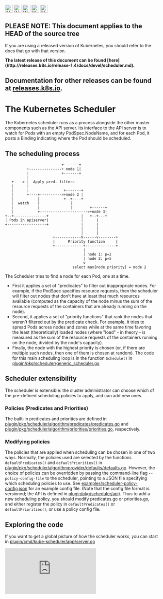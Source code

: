 <!-- BEGIN MUNGE: UNVERSIONED_WARNING -->

<!-- BEGIN STRIP_FOR_RELEASE -->

<img src="http://kubernetes.io/kubernetes/img/warning.png" alt="WARNING"
     width="25" height="25">
<img src="http://kubernetes.io/kubernetes/img/warning.png" alt="WARNING"
     width="25" height="25">
<img src="http://kubernetes.io/kubernetes/img/warning.png" alt="WARNING"
     width="25" height="25">
<img src="http://kubernetes.io/kubernetes/img/warning.png" alt="WARNING"
     width="25" height="25">
<img src="http://kubernetes.io/kubernetes/img/warning.png" alt="WARNING"
     width="25" height="25">

<h2>PLEASE NOTE: This document applies to the HEAD of the source tree</h2>

If you are using a released version of Kubernetes, you should
refer to the docs that go with that version.

<!-- TAG RELEASE_LINK, added by the munger automatically -->
<strong>
The latest release of this document can be found
[here](http://releases.k8s.io/release-1.4/docs/devel/scheduler.md).

Documentation for other releases can be found at
[releases.k8s.io](http://releases.k8s.io).
</strong>
--

<!-- END STRIP_FOR_RELEASE -->

<!-- END MUNGE: UNVERSIONED_WARNING -->

# The Kubernetes Scheduler

The Kubernetes scheduler runs as a process alongside the other master
components such as the API server. Its interface to the API server is to watch
for Pods with an empty PodSpec.NodeName, and for each Pod, it posts a Binding
indicating where the Pod should be scheduled.

## The scheduling process

```
                          +-------+
          +---------------+ node 1|
          |               +-------+
          |
   +----> |  Apply pred. filters
   |      |
   |      |                +-------+
   |      +----+---------->+node 2 |
   |           |           +--+----+
   |  watch    |              |
   |           |              |        +------+
   |           +---------------------->+node 3|
+--+---------------+               |   +--+---+
| Pods in apiserver|               |      |
+------------------+               |      |
                                   |      |
                                   |      |
                      +------------V------v--------+
                      |      Priority function     |
                      +-------------+--------------+
                                    |
                                    | node 1: p=2
                                    | node 2: p=5
                                    v
                               select max{node priority} = node 2

```

The Scheduler tries to find a node for each Pod, one at a time.
- First it applies a set of "predicates" to filter out inappropriate nodes. For example, if the PodSpec specifies resource requests, then the scheduler will filter out nodes that don't have at least that much resources available (computed as the capacity of the node minus the sum of the resource requests of the containers that are already running on the node).
- Second, it applies a set of "priority functions"
that rank the nodes that weren't filtered out by the predicate check. For example, it tries to spread Pods across nodes and zones while at the same time favoring the least (theoretically) loaded nodes (where "load" - in theory - is measured as the sum of the resource requests of the containers running on the node, divided by the node's capacity).
- Finally, the node with the highest priority is chosen (or, if there are multiple such nodes, then one of them is chosen at random). The code for this main scheduling loop is in the function `Schedule()` in [plugin/pkg/scheduler/generic_scheduler.go](http://releases.k8s.io/HEAD/plugin/pkg/scheduler/generic_scheduler.go)

## Scheduler extensibility

The scheduler is extensible: the cluster administrator can choose which of the pre-defined
scheduling policies to apply, and can add new ones.

### Policies (Predicates and Priorities)

The built-in predicates and priorities are
defined in [plugin/pkg/scheduler/algorithm/predicates/predicates.go](http://releases.k8s.io/HEAD/plugin/pkg/scheduler/algorithm/predicates/predicates.go) and
[plugin/pkg/scheduler/algorithm/priorities/priorities.go](http://releases.k8s.io/HEAD/plugin/pkg/scheduler/algorithm/priorities/priorities.go), respectively.

### Modifying policies

The policies that are applied when scheduling can be chosen in one of two ways. Normally,
the policies used are selected by the functions `defaultPredicates()` and `defaultPriorities()` in
[plugin/pkg/scheduler/algorithmprovider/defaults/defaults.go](http://releases.k8s.io/HEAD/plugin/pkg/scheduler/algorithmprovider/defaults/defaults.go).
However, the choice of policies can be overridden by passing the command-line flag `--policy-config-file` to the scheduler, pointing to a JSON file specifying which scheduling policies to use. See [examples/scheduler-policy-config.json](../../examples/scheduler-policy-config.json) for an example
config file. (Note that the config file format is versioned; the API is defined in [plugin/pkg/scheduler/api](http://releases.k8s.io/HEAD/plugin/pkg/scheduler/api/)).
Thus to add a new scheduling policy, you should modify predicates.go or priorities.go, and either register the policy in `defaultPredicates()` or `defaultPriorities()`, or use a policy config file.

## Exploring the code

If you want to get a global picture of how the scheduler works, you can start in
[plugin/cmd/kube-scheduler/app/server.go](http://releases.k8s.io/HEAD/plugin/cmd/kube-scheduler/app/server.go)

<!-- BEGIN MUNGE: GENERATED_ANALYTICS -->
[![Analytics](https://kubernetes-site.appspot.com/UA-36037335-10/GitHub/docs/devel/scheduler.md?pixel)]()
<!-- END MUNGE: GENERATED_ANALYTICS -->
